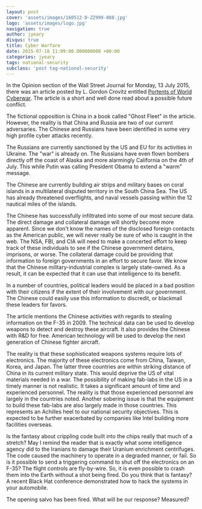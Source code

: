 ```yaml
---
layout: post
cover: 'assets/images/160512-D-ZZ999-888.jpg'
logo: 'assets/images/logo.jpg'
navigation: true
author: jyeary
disqus: true
title: Cyber Warfare
date: 2015-07-18 11:09:00.000000000 +00:00
categories: jyeary
tags: national-security
subclass: 'post tag-national-security'
---
```

In the Opinion section of the Wall Street Journal for Monday, 13 July
2015, there was an article posted by L. Gordon Crovitz entitled [Portents of World
Cyberwar](http://www.wsj.com/articles/portents-of-world-cyberwar-1436740393).
The article is a short and well done read about a possible future
conflict.

The fictional opposition is China in a book called "Ghost Fleet" in the article. However, the reality is that China and Russia are two of our current adversaries. The Chinese and Russians have been identified in some very high profile cyber attacks recently.

The Russians are currently sanctioned by the US and EU for its activities in Ukraine. The "war" is already on. The Russians have even flown bombers directly off the coast of Alaska and more alarmingly California on the 4th of July. This while Putin was calling President Obama to extend a "warm" message.

The Chinese are currently building air strips and military bases on coral islands in a multilateral disputed territory in the South China Sea. The US has already threatened overflights, and naval vessels passing within the 12 nautical miles of the islands.

The Chinese has successfully infiltrated into some of our most secure data. The direct damage and collateral damage will shortly become more apparent. Since we don't know the names of the disclosed foreign contacts as the American public, we will never really be sure of who is caught in the web. The NSA, FBI, and CIA will need to make a concerted effort to keep track of these individuals to see if the Chinese government detains, imprisons, or worse. The collateral damage could be providing that information to foreign governments in an effort to secure favor. We know that the Chinese military-industrial complex is largely state-owned. As a result, it can be expected that it can use that intelligence to its benefit.

In a number of countries, political leaders would be placed in a bad position with their citizens if the extent of their involvement with our government. The Chinese could easily use this information to discredit, or blackmail these leaders for favors.

The article mentions the Chinese activities with regards to stealing information on the F-35 in 2009. The technical data can be used to develop weapons to detect and destroy these aircraft. It also provides the Chinese with R&D for free. American technology will be used to develop the next generation of Chinese fighter aircraft.

The reality is that these sophisticated weapons systems require lots of electronics. The majority of these electronics come from China, Taiwan, Korea, and Japan. The latter three countries are within striking distance of China in its current military state. This would deprive the US of vital materials needed in a war. The possibility of making fab-labs in the US in a timely manner is not realistic. It takes a significant amount of time and experienced personnel. The reality is that those experienced personnel are largely in the countries noted. Another sobering issue is that the equipment to build these fab-labs are also largely made in those countries. This represents an Achilles heel to our national security objectives. This is expected to be further exacerbated by companies like Intel building more facilities overseas.

Is the fantasy about crippling code built into the chips really that much of a stretch? May I remind the reader that is exactly what some intelligence agency did to the Iranians to damage their Uranium enrichment centrifuges. The code caused the machinery to operate in a degraded manner, or fail. So is it possible to send a triggering command to shut off the electronics on an F-35? The flight controls are fly-by-wire. So, it is even possible to crash them into the Earth without a shot being fired. Do you think that is fantasy? A recent Black Hat conference demonstrated how to hack the systems in your automobile.

The opening salvo has been fired. What will be our response? Measured?